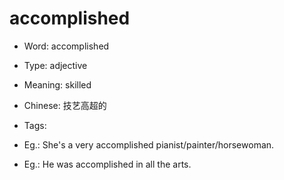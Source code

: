 # accomplished

- Word: accomplished

- Type: adjective
- Meaning: skilled
- Chinese: 技艺高超的
- Tags: 
- Eg.: She's a very accomplished pianist/painter/horsewoman.
- Eg.: He was accomplished in all the arts.

